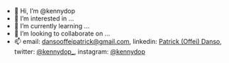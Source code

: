 - 👋 Hi, I’m @kennydop
- 👀 I’m interested in ...
- 🌱 I’m currently learning ...
- 💞️ I’m looking to collaborate on ...
- 📫 email: dansooffeipatrick@gmail.com, linkedin: [Patrick (Offei) Danso](https://linkedin.com/in/kennydop), twitter: [@kennydop_](https://twitter.com/kennydop_), instagram: [@kennydop](https://instagram.com/kennydop)

<!---
kennydop/kennydop is a ✨ special ✨ repository because its `README.md` (this file) appears on your GitHub profile.
You can click the Preview link to take a look at your changes.
--->
